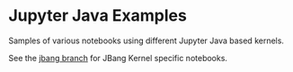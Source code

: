 # Jupyter Java Examples

Samples of various notebooks using different Jupyter Java based kernels.

See the [jbang branch](https://github.com/jupyter-java/jupyter-java-examples/tree/jbang) for JBang Kernel specific notebooks.

